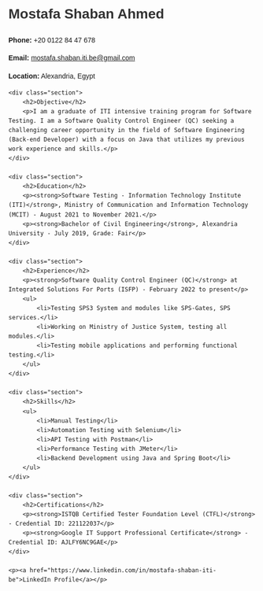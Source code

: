 
<!DOCTYPE html>
<html lang="en">
<head>
    <meta charset="UTF-8">
    <meta name="viewport" content="width=device-width, initial-scale=1.0">
    <title>Mostafa Shaban CV</title>
    <style>
        body {
            font-family: Arial, sans-serif;
            line-height: 1.6;
            margin: 20px;
        }
        h1, h2 {
            color: #333;
        }
        .section {
            margin-bottom: 20px;
        }
    </style>
</head>
<body>
    <h1>Mostafa Shaban Ahmed</h1>
    <p><strong>Phone:</strong> +20 0122 84 47 678</p>
    <p><strong>Email:</strong> <a href="mailto:mostafa.shaban.iti.be@gmail.com">mostafa.shaban.iti.be@gmail.com</a></p>
    <p><strong>Location:</strong> Alexandria, Egypt</p>

    <div class="section">
        <h2>Objective</h2>
        <p>I am a graduate of ITI intensive training program for Software Testing. I am a Software Quality Control Engineer (QC) seeking a challenging career opportunity in the field of Software Engineering (Back-end Developer) with a focus on Java that utilizes my previous work experience and skills.</p>
    </div>

    <div class="section">
        <h2>Education</h2>
        <p><strong>Software Testing - Information Technology Institute (ITI)</strong>, Ministry of Communication and Information Technology (MCIT) - August 2021 to November 2021.</p>
        <p><strong>Bachelor of Civil Engineering</strong>, Alexandria University - July 2019, Grade: Fair</p>
    </div>

    <div class="section">
        <h2>Experience</h2>
        <p><strong>Software Quality Control Engineer (QC)</strong> at Integrated Solutions For Ports (ISFP) - February 2022 to present</p>
        <ul>
            <li>Testing SPS3 System and modules like SPS-Gates, SPS services.</li>
            <li>Working on Ministry of Justice System, testing all modules.</li>
            <li>Testing mobile applications and performing functional testing.</li>
        </ul>
    </div>

    <div class="section">
        <h2>Skills</h2>
        <ul>
            <li>Manual Testing</li>
            <li>Automation Testing with Selenium</li>
            <li>API Testing with Postman</li>
            <li>Performance Testing with JMeter</li>
            <li>Backend Development using Java and Spring Boot</li>
        </ul>
    </div>
    
    <div class="section">
        <h2>Certifications</h2>
        <p><strong>ISTQB Certified Tester Foundation Level (CTFL)</strong> - Credential ID: 221122037</p>
        <p><strong>Google IT Support Professional Certificate</strong> - Credential ID: AJLFY6NC9GAE</p>
    </div>

    <p><a href="https://www.linkedin.com/in/mostafa-shaban-iti-be">LinkedIn Profile</a></p>
</body>
</html>

